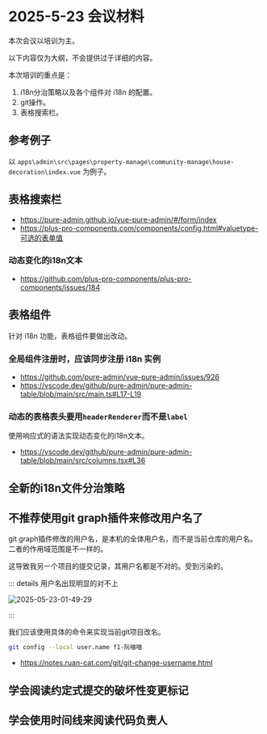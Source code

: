 # 2025-5-23 会议材料

本次会议以培训为主。

以下内容仅为大纲，不会提供过于详细的内容。

本次培训的重点是：

1. i18n分治策略以及各个组件对 i18n 的配置。
2. git操作。
3. 表格搜索栏。

## 参考例子

以 `apps\admin\src\pages\property-manage\community-manage\house-decoration\index.vue` 为例子。

## 表格搜索栏

- https://pure-admin.github.io/vue-pure-admin/#/form/index
- https://plus-pro-components.com/components/config.html#valuetype-可选的表单值

### 动态变化的i18n文本

- https://github.com/plus-pro-components/plus-pro-components/issues/184

## 表格组件

针对 i18n 功能，表格组件要做出改动。

### 全局组件注册时，应该同步注册 i18n 实例

- https://github.com/pure-admin/vue-pure-admin/issues/926
- https://vscode.dev/github/pure-admin/pure-admin-table/blob/main/src/main.ts#L17-L19

### 动态的表格表头要用`headerRenderer`而不是`label`

使用响应式的语法实现动态变化的i18n文本。

- https://vscode.dev/github/pure-admin/pure-admin-table/blob/main/src/columns.tsx#L36

## 全新的i18n文件分治策略

## 不推荐使用git graph插件来修改用户名了

git graph插件修改的用户名，是本机的全体用户名，而不是当前仓库的用户名。二者的作用域范围是不一样的。

这导致我另一个项目的提交记录，其用户名都是不对的。受到污染的。

::: details 用户名出现明显的对不上

![2025-05-23-01-49-29](https://s2.loli.net/2025/05/23/aFViHwrt8ZJ2bAu.png)

:::

我们应该使用具体的命令来实现当前git项目改名。

```bash
git config --local user.name f1-阮喵喵
```

- https://notes.ruan-cat.com/git/git-change-username.html

## 学会阅读约定式提交的破坏性变更标记

## 学会使用时间线来阅读代码负责人
